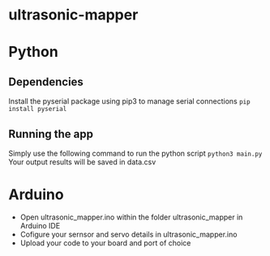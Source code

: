 # ultrasonic-mapper

# Python
## Dependencies
Install the pyserial package using pip3 to manage serial connections
```pip install pyserial```
## Running the app
Simply use the following command to run the python script
```python3 main.py```
Your output results will be saved in data.csv

# Arduino
- Open ultrasonic_mapper.ino within the folder ultrasonic_mapper in Arduino IDE
- Cofigure your sernsor and servo details in ultrasonic_mapper.ino
- Upload your code to your board and port of choice